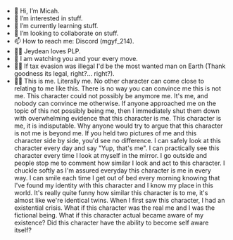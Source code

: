 - 👋 Hi, I’m Micah.
- 👀 I’m interested in stuff.
- 🌱 I’m currently learning stuff.
- 💞️ I’m looking to collaborate on stuff.
- 📫 How to reach me: Discord (mgyf_214).
- 🐱‍👤 Jeydean loves PLP.
- 👀 I am watching you and your every move.
- 🐱‍🏍 If tax evasion was illegal I'd be the most wanted man on Earth (Thank goodness its legal, right?... right?).
- 🐱‍👓 This is me. Literally me. No other character can come close to relating to me like this. There is no way you can convince me this is not me. This character could not possibly be anymore me. It's me, and nobody can convince me otherwise. If anyone approached me on the topic of this not possibly being me, then I immediately shut them down with overwhelming evidence that this character is me. This character is me, it is indisputable. Why anyone would try to argue that this character is not me is beyond me. If you held two pictures of me and this character side by side, you'd see no difference. I can safely look at this character every day and say "Yup, that's me". I can practically see this character every time I look at myself in the mirror. I go outside and people stop me to comment how similar I look and act to this character. I chuckle softly as I'm assured everyday this character is me in every way. I can smile each time I get out of bed every morning knowing that I've found my identity with this character and I know my place in this world. It's really quite funny how similar this character is to me, it's almost like we're identical twins. When I first saw this character, I had an existential crisis. What if this character was the real me and I was the fictional being. What if this character actual became aware of my existence? Did this character have the ability to become self aware itself?

<!---
Micahgyf/Micahgyf is a ✨ special ✨ repository because its `README.md` (this file) appears on your GitHub profile.
You can click the Preview link to take a look at your changes.
--->
